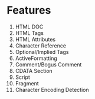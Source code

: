 # Features

1. HTML DOC
1. HTML Tags
1. HTML Attributes
1. Character Reference
1. Optional/Implied Tags
1. ActiveFormatting
1. Comment/Bogus Comment
1. CDATA Section
1. Script
1. Fragment
1. Character Encoding Detection
